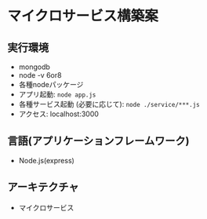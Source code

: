 # マイクロサービス構築案

## 実行環境
- mongodb
- node -v 6or8
- 各種nodeパッケージ
- アプリ起動: `node app.js`
- 各種サービス起動 (必要に応じて): `node ./service/***.js` 
- アクセス: localhost:3000

## 言語(アプリケーションフレームワーク)
- Node.js(express)

## アーキテクチャ
- マイクロサービス

